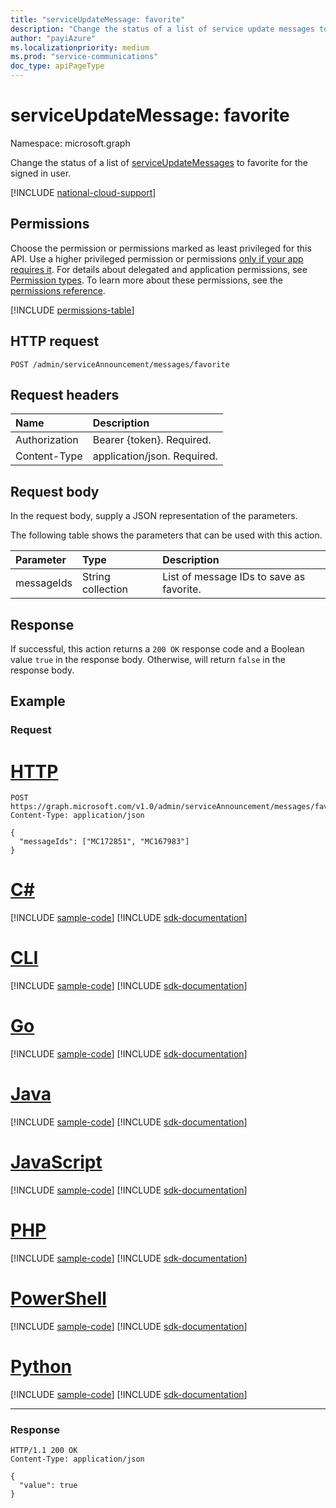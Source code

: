 ```yaml
---
title: "serviceUpdateMessage: favorite"
description: "Change the status of a list of service update messages to favorited for the signed in user."
author: "payiAzure"
ms.localizationpriority: medium
ms.prod: "service-communications"
doc_type: apiPageType
---
```


# serviceUpdateMessage: favorite
Namespace: microsoft.graph

Change the status of a list of [serviceUpdateMessages](../resources/serviceupdatemessage.md) to favorite for the signed in user.

[!INCLUDE [national-cloud-support](../../includes/all-clouds.md)]

## Permissions
Choose the permission or permissions marked as least privileged for this API. Use a higher privileged permission or permissions [only if your app requires it](/graph/permissions-overview#best-practices-for-using-microsoft-graph-permissions). For details about delegated and application permissions, see [Permission types](/graph/permissions-overview#permission-types). To learn more about these permissions, see the [permissions reference](/graph/permissions-reference).

<!-- { "blockType": "permissions", "name": "serviceupdatemessage_favorite" } -->
[!INCLUDE [permissions-table](../includes/permissions/serviceupdatemessage-favorite-permissions.md)]

## HTTP request

<!-- {
  "blockType": "ignored"
}
-->
``` http
POST /admin/serviceAnnouncement/messages/favorite
```

## Request headers
|Name|Description|
|:---|:---|
|Authorization|Bearer {token}. Required.|
|Content-Type|application/json. Required.|

## Request body
In the request body, supply a JSON representation of the parameters.

The following table shows the parameters that can be used with this action.

|Parameter|Type|Description|
|:---|:---|:---|
|messageIds|String collection|List of message IDs to save as favorite.|

## Response

If successful, this action returns a `200 OK` response code and a Boolean value `true` in the response body. Otherwise, will return `false` in the response body.

## Example

### Request


# [HTTP](#tab/http)
<!-- {
  "blockType": "request",
  "name": "serviceupdatemessage_favorite"
}
-->
``` http
POST https://graph.microsoft.com/v1.0/admin/serviceAnnouncement/messages/favorite
Content-Type: application/json

{
  "messageIds": ["MC172851", "MC167983"]
}
```

# [C#](#tab/csharp)
[!INCLUDE [sample-code](../includes/snippets/csharp/serviceupdatemessage-favorite-csharp-snippets.md)]
[!INCLUDE [sdk-documentation](../includes/snippets/snippets-sdk-documentation-link.md)]

# [CLI](#tab/cli)
[!INCLUDE [sample-code](../includes/snippets/cli/serviceupdatemessage-favorite-cli-snippets.md)]
[!INCLUDE [sdk-documentation](../includes/snippets/snippets-sdk-documentation-link.md)]

# [Go](#tab/go)
[!INCLUDE [sample-code](../includes/snippets/go/serviceupdatemessage-favorite-go-snippets.md)]
[!INCLUDE [sdk-documentation](../includes/snippets/snippets-sdk-documentation-link.md)]

# [Java](#tab/java)
[!INCLUDE [sample-code](../includes/snippets/java/serviceupdatemessage-favorite-java-snippets.md)]
[!INCLUDE [sdk-documentation](../includes/snippets/snippets-sdk-documentation-link.md)]

# [JavaScript](#tab/javascript)
[!INCLUDE [sample-code](../includes/snippets/javascript/serviceupdatemessage-favorite-javascript-snippets.md)]
[!INCLUDE [sdk-documentation](../includes/snippets/snippets-sdk-documentation-link.md)]

# [PHP](#tab/php)
[!INCLUDE [sample-code](../includes/snippets/php/serviceupdatemessage-favorite-php-snippets.md)]
[!INCLUDE [sdk-documentation](../includes/snippets/snippets-sdk-documentation-link.md)]

# [PowerShell](#tab/powershell)
[!INCLUDE [sample-code](../includes/snippets/powershell/serviceupdatemessage-favorite-powershell-snippets.md)]
[!INCLUDE [sdk-documentation](../includes/snippets/snippets-sdk-documentation-link.md)]

# [Python](#tab/python)
[!INCLUDE [sample-code](../includes/snippets/python/serviceupdatemessage-favorite-python-snippets.md)]
[!INCLUDE [sdk-documentation](../includes/snippets/snippets-sdk-documentation-link.md)]

---

### Response
<!-- {
  "blockType": "response",
  "truncated": true,
  "@odata.type": "string"
}
-->
``` http
HTTP/1.1 200 OK
Content-Type: application/json

{
  "value": true
}
```
